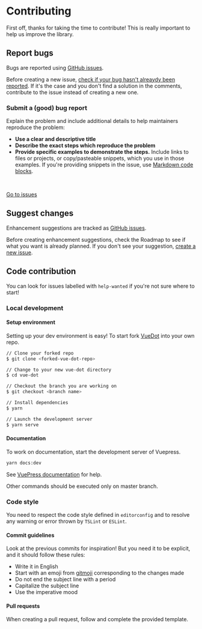 # Contributing

First off, thanks for taking the time to contribute! This is really important to help us improve the library.

## Report bugs

Bugs are reported using [GitHub issues](https://guides.github.com/features/issues/).

Before creating a new issue, [check if your bug hasn't alreaydy been reported](https://github.com/assurance-maladie-digital/vue-dot/issues?utf8=%E2%9C%93&q=is%3Aissue). If it's the case and you don't find a solution in the comments, contribute to the issue instead of creating a new one.

### Submit a (good) bug report

Explain the problem and include additional details to help maintainers reproduce the problem:

-   **Use a clear and descriptive title**
-   **Describe the exact steps which reproduce the problem**
-   **Provide specific examples to demonstrate the steps.** Include links to files or projects, or copy/pasteable snippets, which you use in those examples. If you're providing snippets in the issue, use [Markdown code blocks](https://help.github.com/articles/markdown-basics/#multiple-lines).

<br>

[Go to issues](https://github.com/assurance-maladie-digital/vue-dot/issues)

## Suggest changes

Enhancement suggestions are tracked as [GitHub issues](https://guides.github.com/features/issues/).

Before creating enhancement suggestions, check the Roadmap to see if what you want is already planned. If you don't see your suggestion, [create a new issue](#submitting-a-good-bug-report).

## Code contribution

You can look for issues labelled with `help-wanted` if you're not sure where to start!

### Local development

#### Setup environment

Setting up your dev environment is easy! To start fork [VueDot](https://github.com/assurance-maladie-digital/vue-dot/issues) into your own repo.

```bash
// Clone your forked repo
$ git clone <forked-vue-dot-repo>

// Change to your new vue-dot directory
$ cd vue-dot

// Checkout the branch you are working on
$ git checkout <branch name>

// Install dependencies
$ yarn

// Launch the development server
$ yarn serve
```

#### Documentation

To work on documentation, start the development server of Vuepress.

```bash
yarn docs:dev
```

See [VuePress documentation](https://vuepress.vuejs.org/guide/) for help.

Other commands should be executed only on master branch.

### Code style

You need to respect the code style defined in `editorconfig` and to resolve any warning or error thrown by `TSLint` or `ESLint`.

#### Commit guidelines

Look at the previous commits for inspiration! But you need it to be explicit, and it should follow these rules:

-   Write it in English
-   Start with an emoji from [gitmoji](https://gitmoji.carloscuesta.me/) corresponding to the changes made
-   Do not end the subject line with a period
-   Capitalize the subject line
-   Use the imperative mood

#### Pull requests

When creating a pull request, follow and complete the provided template.

